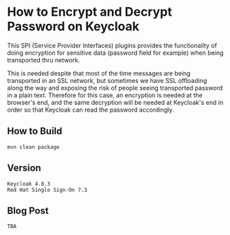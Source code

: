 # How to Encrypt and Decrypt Password on Keycloak

This SPI (Service Provider Interfaces) plugins provides the functionality of doing encryption for sensitive data (password field for example) when being transported thru network. 

This is needed despite that most of the time messages are being transported in an SSL network, but sometimes we have SSL offloading along the way and exposing the risk of  people seeing transported password in a plain text. Therefore for this case, an encryption is needed at the browser's end, and the same decryption will be needed at Keycloak's end in order so that Keycloak can read the password accordingly.   
## How to Build
```
mvn clean package
```

## Version
```
Keycloak 4.8.3
Red Hat Single Sign-On 7.3
```

## Blog Post
```
TBA
```